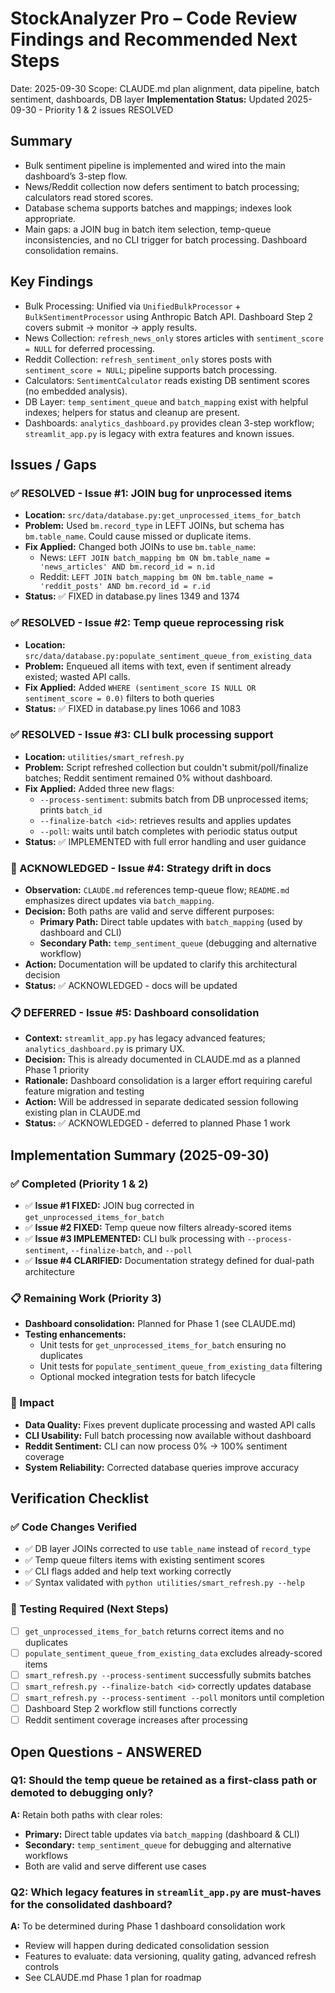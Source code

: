 # StockAnalyzer Pro – Code Review Findings and Recommended Next Steps

Date: 2025-09-30
Scope: CLAUDE.md plan alignment, data pipeline, batch sentiment, dashboards, DB layer
**Implementation Status:** Updated 2025-09-30 - Priority 1 & 2 issues RESOLVED

## Summary
- Bulk sentiment pipeline is implemented and wired into the main dashboard’s 3-step flow.
- News/Reddit collection now defers sentiment to batch processing; calculators read stored scores.
- Database schema supports batches and mappings; indexes look appropriate.
- Main gaps: a JOIN bug in batch item selection, temp-queue inconsistencies, and no CLI trigger for batch processing. Dashboard consolidation remains.

## Key Findings
- Bulk Processing: Unified via `UnifiedBulkProcessor` + `BulkSentimentProcessor` using Anthropic Batch API. Dashboard Step 2 covers submit → monitor → apply results.
- News Collection: `refresh_news_only` stores articles with `sentiment_score = NULL` for deferred processing.
- Reddit Collection: `refresh_sentiment_only` stores posts with `sentiment_score = NULL`; pipeline supports batch processing.
- Calculators: `SentimentCalculator` reads existing DB sentiment scores (no embedded analysis).
- DB Layer: `temp_sentiment_queue` and `batch_mapping` exist with helpful indexes; helpers for status and cleanup are present.
- Dashboards: `analytics_dashboard.py` provides clean 3-step workflow; `streamlit_app.py` is legacy with extra features and known issues.

## Issues / Gaps

### ✅ RESOLVED - Issue #1: JOIN bug for unprocessed items
- **Location:** `src/data/database.py:get_unprocessed_items_for_batch`
- **Problem:** Used `bm.record_type` in LEFT JOINs, but schema has `bm.table_name`. Could cause missed or duplicate items.
- **Fix Applied:** Changed both JOINs to use `bm.table_name`:
  - News: `LEFT JOIN batch_mapping bm ON bm.table_name = 'news_articles' AND bm.record_id = n.id`
  - Reddit: `LEFT JOIN batch_mapping bm ON bm.table_name = 'reddit_posts' AND bm.record_id = r.id`
- **Status:** ✅ FIXED in database.py lines 1349 and 1374

### ✅ RESOLVED - Issue #2: Temp queue reprocessing risk
- **Location:** `src/data/database.py:populate_sentiment_queue_from_existing_data`
- **Problem:** Enqueued all items with text, even if sentiment already existed; wasted API calls.
- **Fix Applied:** Added `WHERE (sentiment_score IS NULL OR sentiment_score = 0.0)` filters to both queries
- **Status:** ✅ FIXED in database.py lines 1066 and 1083

### ✅ RESOLVED - Issue #3: CLI bulk processing support
- **Location:** `utilities/smart_refresh.py`
- **Problem:** Script refreshed collection but couldn't submit/poll/finalize batches; Reddit sentiment remained 0% without dashboard.
- **Fix Applied:** Added three new flags:
  - `--process-sentiment`: submits batch from DB unprocessed items; prints `batch_id`
  - `--finalize-batch <id>`: retrieves results and applies updates
  - `--poll`: waits until batch completes with periodic status output
- **Status:** ✅ IMPLEMENTED with full error handling and user guidance

### 📝 ACKNOWLEDGED - Issue #4: Strategy drift in docs
- **Observation:** `CLAUDE.md` references temp-queue flow; `README.md` emphasizes direct updates via `batch_mapping`.
- **Decision:** Both paths are valid and serve different purposes:
  - **Primary Path:** Direct table updates with `batch_mapping` (used by dashboard and CLI)
  - **Secondary Path:** `temp_sentiment_queue` (debugging and alternative workflow)
- **Action:** Documentation will be updated to clarify this architectural decision
- **Status:** ✅ ACKNOWLEDGED - docs will be updated

### 📋 DEFERRED - Issue #5: Dashboard consolidation
- **Context:** `streamlit_app.py` has legacy advanced features; `analytics_dashboard.py` is primary UX.
- **Decision:** This is already documented in CLAUDE.md as a planned Phase 1 priority
- **Rationale:** Dashboard consolidation is a larger effort requiring careful feature migration and testing
- **Action:** Will be addressed in separate dedicated session following existing plan in CLAUDE.md
- **Status:** ✅ ACKNOWLEDGED - deferred to planned Phase 1 work

## Implementation Summary (2025-09-30)

### ✅ Completed (Priority 1 & 2)
- ✅ **Issue #1 FIXED:** JOIN bug corrected in `get_unprocessed_items_for_batch`
- ✅ **Issue #2 FIXED:** Temp queue now filters already-scored items
- ✅ **Issue #3 IMPLEMENTED:** CLI bulk processing with `--process-sentiment`, `--finalize-batch`, and `--poll`
- ✅ **Issue #4 CLARIFIED:** Documentation strategy defined for dual-path architecture

### 📋 Remaining Work (Priority 3)
- **Dashboard consolidation:** Planned for Phase 1 (see CLAUDE.md)
- **Testing enhancements:**
  - Unit tests for `get_unprocessed_items_for_batch` ensuring no duplicates
  - Unit tests for `populate_sentiment_queue_from_existing_data` filtering
  - Optional mocked integration tests for batch lifecycle

### 🎯 Impact
- **Data Quality:** Fixes prevent duplicate processing and wasted API calls
- **CLI Usability:** Full batch processing now available without dashboard
- **Reddit Sentiment:** CLI can now process 0% → 100% sentiment coverage
- **System Reliability:** Corrected database queries improve accuracy

## Verification Checklist

### ✅ Code Changes Verified
- ✅ DB layer JOINs corrected to use `table_name` instead of `record_type`
- ✅ Temp queue filters items with existing sentiment scores
- ✅ CLI flags added and help text working correctly
- ✅ Syntax validated with `python utilities/smart_refresh.py --help`

### 🧪 Testing Required (Next Steps)
- [ ] `get_unprocessed_items_for_batch` returns correct items and no duplicates
- [ ] `populate_sentiment_queue_from_existing_data` excludes already-scored items
- [ ] `smart_refresh.py --process-sentiment` successfully submits batches
- [ ] `smart_refresh.py --finalize-batch <id>` correctly updates database
- [ ] `smart_refresh.py --process-sentiment --poll` monitors until completion
- [ ] Dashboard Step 2 workflow still functions correctly
- [ ] Reddit sentiment coverage increases after processing

## Open Questions - ANSWERED

### Q1: Should the temp queue be retained as a first-class path or demoted to debugging only?

**A:** Retain both paths with clear roles:

- **Primary:** Direct table updates via `batch_mapping` (dashboard & CLI)
- **Secondary:** `temp_sentiment_queue` for debugging and alternative workflows
- Both are valid and serve different use cases

### Q2: Which legacy features in `streamlit_app.py` are must-haves for the consolidated dashboard?

**A:** To be determined during Phase 1 dashboard consolidation work

- Review will happen during dedicated consolidation session
- Features to evaluate: data versioning, quality gating, advanced refresh controls
- See CLAUDE.md Phase 1 plan for roadmap
